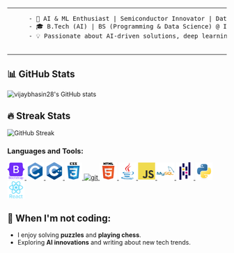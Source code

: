<table width="100%">
  <tr>
    <td style="text-align: left; width: 50%;"><pre>
     - 🚀 AI & ML Enthusiast | Semiconductor Innovator | Data Science & Automation Expert      
     - 🎓 B.Tech (AI) | BS (Programming & Data Science) @ IIT Madras          
     - 💡 Passionate about AI-driven solutions, deep learning, and RPA automation
    </pre>
    </td>
    <td style="text-align: right; width: 50%;">
      <img src="https://www.google.com/url?sa=i&url=https%3A%2F%2Fwww.pinterest.com%2Fpin%2F599260294198122016%2F&psig=AOvVaw28KO-nYSk3w3ycwyfSjASm&ust=1739812746534000&source=images&cd=vfe&opi=89978449&ved=2ahUKEwjA_pDX2ciLAxWcXGcHHVqZIK4QjRx6BAgAEBg" alt="Computer Work GIF" width="500"/>
    </td>
  </tr>
</table>

## 📊 GitHub Stats

![vijaybhasin28's GitHub stats](https://github-readme-stats.vercel.app/api?username=vijaybhasin28&show_icons=true&count_private=true&theme=radical)


## 🔥 Streak Stats

![GitHub Streak](https://github-readme-streak-stats.herokuapp.com/?user=vijaybhasin28&theme=radical)



<h3 align="left">Languages and Tools:</h3>
<p align="left"> <a href="https://getbootstrap.com" target="_blank" rel="noreferrer"> <img src="https://raw.githubusercontent.com/devicons/devicon/master/icons/bootstrap/bootstrap-plain-wordmark.svg" alt="bootstrap" width="40" height="40"/> </a> <a href="https://www.cprogramming.com/" target="_blank" rel="noreferrer"> <img src="https://raw.githubusercontent.com/devicons/devicon/master/icons/c/c-original.svg" alt="c" width="40" height="40"/> </a> <a href="https://www.w3schools.com/cpp/" target="_blank" rel="noreferrer"> <img src="https://raw.githubusercontent.com/devicons/devicon/master/icons/cplusplus/cplusplus-original.svg" alt="cplusplus" width="40" height="40"/> </a> <a href="https://www.w3schools.com/css/" target="_blank" rel="noreferrer"> <img src="https://raw.githubusercontent.com/devicons/devicon/master/icons/css3/css3-original-wordmark.svg" alt="css3" width="40" height="40"/> </a> <a href="https://git-scm.com/" target="_blank" rel="noreferrer"> <img src="https://www.vectorlogo.zone/logos/git-scm/git-scm-icon.svg" alt="git" width="40" height="40"/> </a> <a href="https://www.w3.org/html/" target="_blank" rel="noreferrer"> <img src="https://raw.githubusercontent.com/devicons/devicon/master/icons/html5/html5-original-wordmark.svg" alt="html5" width="40" height="40"/> </a> <a href="https://www.java.com" target="_blank" rel="noreferrer"> <img src="https://raw.githubusercontent.com/devicons/devicon/master/icons/java/java-original.svg" alt="java" width="40" height="40"/> </a> <a href="https://developer.mozilla.org/en-US/docs/Web/JavaScript" target="_blank" rel="noreferrer"> <img src="https://raw.githubusercontent.com/devicons/devicon/master/icons/javascript/javascript-original.svg" alt="javascript" width="40" height="40"/> </a> <a href="https://www.mysql.com/" target="_blank" rel="noreferrer"> <img src="https://raw.githubusercontent.com/devicons/devicon/master/icons/mysql/mysql-original-wordmark.svg" alt="mysql" width="40" height="40"/> </a> <a href="https://pandas.pydata.org/" target="_blank" rel="noreferrer"> <img src="https://raw.githubusercontent.com/devicons/devicon/2ae2a900d2f041da66e950e4d48052658d850630/icons/pandas/pandas-original.svg" alt="pandas" width="40" height="40"/> </a> <a href="https://www.python.org" target="_blank" rel="noreferrer"> <img src="https://raw.githubusercontent.com/devicons/devicon/master/icons/python/python-original.svg" alt="python" width="40" height="40"/> </a> <a href="https://reactjs.org/" target="_blank" rel="noreferrer"> <img src="https://raw.githubusercontent.com/devicons/devicon/master/icons/react/react-original-wordmark.svg" alt="react" width="40" height="40"/> </a> </p>


## 🌟 When I'm not coding:
- I enjoy solving **puzzles** and **playing chess**.
- Exploring **AI innovations** and writing about new tech trends.




